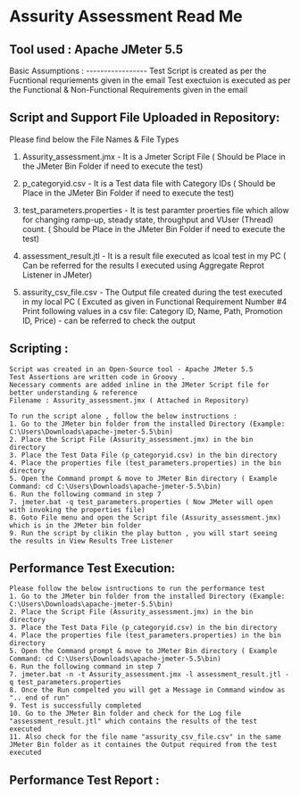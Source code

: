 # Assurity Assessment Read Me

Tool used : Apache JMeter 5.5
---------

Basic Assumptions :
-----------------  Test Script is created as per the Fucntional requriements given in the email
                   Test exectuion is executed as per the Functional & Non-Functional Requirements given in the email
             

Script and Support File Uploaded in Repository:
----------------------------------------------
  Please find below the File Names & File Types
  
   1. Assurity_assessment.jmx - It is a Jmeter Script File ( Should be Place in the JMeter Bin Folder if need to execute the test)
   2. p_categoryid.csv - It is a Test data file with Category IDs ( Should be Place in the JMeter Bin Folder if need to execute the test)
   3. test_parameters.properties - It is test paramter proerties file which allow for changing ramp-up, steady state, throughput and VUser (Thread) count. ( Should be Place in the JMeter Bin Folder if need to execute the test) 
    
   4. assessment_result.jtl - It is a result file executed as lcoal test in my PC ( Can be referred for the results I executed using Aggregate Reprot Listener in JMeter)
   5. assurity_csv_file.csv - The Output file created during the test executed in my local PC ( Excuted as given in Functional Requirement Number #4 Print following values in a csv file: Category ID, Name, Path, Promotion ID, Price) - can be referred to check the output 
   
 Scripting :
 ---------
    Script was created in an Open-Source tool - Apache JMeter 5.5
    Test Assertions are written code in Groovy .
    Necessary comments are added inline in the JMeter Script file for better understanding & reference
    Filename : Assurity_assessment.jmx ( Attached in Repository)
   
    To run the script alone , follow the below instructions :
    1. Go to the JMeter bin folder from the installed Directory (Example: C:\Users\Downloads\apache-jmeter-5.5\bin)
    2. Place the Script File (Assurity_assessment.jmx) in the bin directory
    3. Place the Test Data File (p_categoryid.csv) in the bin directory
    4. Place the properties file (test_parameters.properties) in the bin directory
    5. Open the Command prompt & move to JMeter Bin directory ( Example Command: cd C:\Users\Downloads\apache-jmeter-5.5\bin)
    6. Run the following command in step 7
    7. jmeter.bat -q test_parameters.properties ( Now JMeter will open with invoking the properties file)
    8. Goto File menu and open the Script file (Assurity_assessment.jmx) which is in the JMeter bin folder
    9. Run the script by clikin the play button , you will start seeing the results in View Results Tree Listener 
   
 Performance Test Execution:
 --------------------------
    Please follow the below isntructions to run the performance test
    1. Go to the JMeter bin folder from the installed Directory (Example: C:\Users\Downloads\apache-jmeter-5.5\bin)
    2. Place the Script File (Assurity_assessment.jmx) in the bin directory
    3. Place the Test Data File (p_categoryid.csv) in the bin directory
    4. Place the properties file (test_parameters.properties) in the bin directory
    5. Open the Command prompt & move to JMeter Bin directory ( Example Command: cd C:\Users\Downloads\apache-jmeter-5.5\bin)
    6. Run the following command in step 7
    7. jmeter.bat -n -t Assurity_assessment.jmx -l assessment_result.jtl -q test_parameters.properties
    8. Once the Run compelted you will get a Message in Command window as ".. end of run"
    9. Test is successfully completed
    10. Go to the JMeter Bin folder and check for the Log file "assessment_result.jtl" which contains the results of the test executed
    11. Also check for the file name "assurity_csv_file.csv" in the same JMeter Bin folder as it containes the Output required from the test executed
    
  Performance Test Report :
  -------------------------
